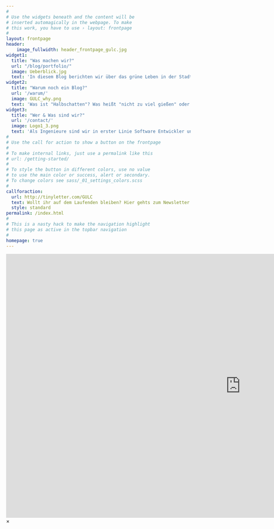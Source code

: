 ```yaml
---
#
# Use the widgets beneath and the content will be
# inserted automagically in the webpage. To make
# this work, you have to use › layout: frontpage
#
layout: frontpage
header:
    image_fullwidth: header_frontpage_gulc.jpg 
widget1:
  title: "Was machen wir?"
  url: "/blog/portfolio/"
  image: Ueberblick.jpg
  text: 'In diesem Blog berichten wir über das grüne Leben in der Stadt und wie ihr auch ohne grünen Daumen erfolgreich auf kleinstem Raum Obst und Gemüse anbauen könnt. Wir erklären wie ihr günstig Kompost & Dünger herstellt und mit Problemen wie der richtigen Standortwahl, Ungeziefer und Überwinterung umgeht. Außerdem geben wir euch Tipps wie ihr eure Ernte schnell und einfach zu leckeren, saisonalen Gerichten zubereitet. Und dazu Dinge zum Nachmachen, Nachbasteln und ausprobieren. Viel Spaß:-)'
widget2:
  title: "Warum noch ein Blog?"
  url: '/warum/'
  image: GULC_why.png
  text: 'Was ist "Halbschatten"? Was heißt "nicht zu viel gießen" oder "mäßig gießen"? Weil wir selber unpräzise Angaben aus persönlichen und beruflichen Wegen verabscheuen, wollen wir in diesem Blog möglichst verständliche und deutliche Tipps geben, wie erfolgreich etwas wächst, ohne schon als Botaniker auf die Welt gekommen zu sein. Dabei sollte ebenfalls die humoristische Komponente auch nicht zu kurz kommen.'
widget3:
  title: "Wer & Was sind wir?"
  url: '/contact/'
  image: Logo1_3.png
  text: 'Als Ingenieure sind wir in erster Linie Software Entwickler und Gärtnern stellt einen Ausgleich zu den langen Tagen vor unseren Monitoren dar. Auch wenn unsere Ausbildung nichts mit Gärtnern zu tun hat, haben wir gelernt Dinge zu hinterfragen und teils kreative Lösungen für Probleme zu suchen. Wir lieben es zu kochen, verrückte Dinge auszuprobieren und uns im Grünen aufzuhalten. Auf diese Weise möchten wir unsere Ideen und Erfahrungen mit euch teilen. '
#
# Use the call for action to show a button on the frontpage
#
# To make internal links, just use a permalink like this
# url: /getting-started/
#
# To style the button in different colors, use no value
# to use the main color or success, alert or secondary.
# To change colors see sass/_01_settings_colors.scss
#
callforaction:
  url: http://tinyletter.com/GULC
  text: Wollt ihr auf dem Laufenden bleiben? Hier gehts zum Newsletter... ›
  style: standard
permalink: /index.html
#
# This is a nasty hack to make the navigation highlight
# this page as active in the topbar navigation
#
homepage: true
---
```


<div id="videoModal" class="reveal-modal large" data-reveal="">
  <div class="flex-video widescreen vimeo" style="display: block;">
    <iframe width="1280" height="720" src="https://www.youtube.com/embed/3b5zCFSmVvU" frameborder="0" allowfullscreen></iframe>
  </div>
  <a class="close-reveal-modal">&#215;</a>
</div>
